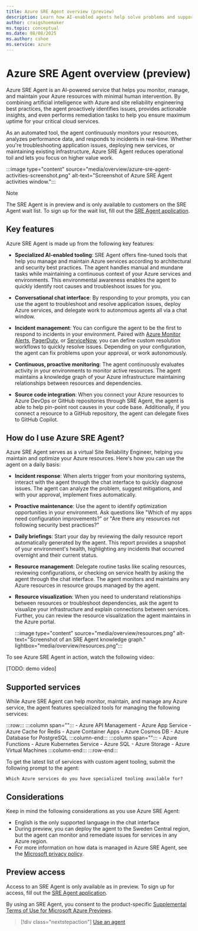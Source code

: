 ```yaml
---
title: Azure SRE Agent overview (preview)
description: Learn how AI-enabled agents help solve problems and support resilient and self-healing systems on your behalf.
author: craigshoemaker
ms.topic: conceptual
ms.date: 08/08/2025
ms.author: cshoe
ms.service: azure
---
```


# Azure SRE Agent overview (preview)

Azure SRE Agent is an AI-powered service that helps you monitor, manage, and maintain your Azure resources with minimal human intervention. By combining artificial intelligence with Azure and site reliability engineering best practices, the agent proactively identifies issues, provides actionable insights, and even performs remediation tasks  to help you ensure maximum uptime for your critical cloud services.

As an automated tool, the agent continuously monitors your resources, analyzes performance data, and responds to incidents in real-time. Whether you're troubleshooting application issues, deploying new services, or maintaining existing infrastructure, Azure SRE Agent reduces operational toil and lets you focus on higher value work.

:::image type="content" source="media/overview/azure-sre-agent-activities-screenshot.png" alt-text="Screenshot of Azure SRE Agent activities window.":::

> [!NOTE]
> The SRE Agent is in preview and is only available to customers on the SRE Agent wait list. To sign up for the wait list, fill out the [SRE Agent application](https://go.microsoft.com/fwlink/?linkid=2319540).

## Key features

Azure SRE Agent is made up from the following key features:

* **Specialized AI-enabled tooling**: SRE Agent offers fine-tuned tools that help you manage and maintain Azure services according to architectural and security best practices. The agent handles manual and mundane tasks while maintaining a continuous context of your Azure services and environments. This environmental awareness enables the agent to quickly identify root causes and troubleshoot issues for you.

* **Conversational chat interface**: By responding to your prompts, you can use the agent to troubleshoot and resolve application issues, deploy Azure services, and delegate work to autonomous agents all via a chat window.

* **Incident management**: You can configure the agent to be the first to respond to incidents in your environment. Paired with [Azure Monitor Alerts](/azure/azure-monitor/alerts/alerts-overview), [PagerDuty](https://www.pagerduty.com/), or [ServiceNow](https://www.servicenow.com/), you can define custom resolution workflows to quickly resolve issues. Depending on your configuration, the agent can fix problems upon your approval, or work autonomously.

* **Continuous, proactive monitoring**: The agent continuously evaluates activity in your environments to monitor active resources. The agent maintains a knowledge graph of your Azure infrastructure maintaining relationships between resources and dependencies.

* **Source code integration**: When you connect your Azure resources to Azure DevOps or GitHub repositories through SRE Agent, the agent is able to help pin-point root causes in your code base. Additionally, if you connect a resource to a GitHub repository, the agent can delegate fixes to GitHub Copilot.

## How do I use Azure SRE Agent?

Azure SRE Agent serves as a virtual Site Reliability Engineer, helping you maintain and optimize your Azure resources. Here's how you can use the agent on a daily basis:

* **Incident response**: When alerts trigger from your monitoring systems, interact with the agent through the chat interface to quickly diagnose issues. The agent can analyze the problem, suggest mitigations, and with your approval, implement fixes automatically.

* **Proactive maintenance**: Use the agent to identify optimization opportunities in your environment. Ask questions like "Which of my apps need configuration improvements?" or "Are there any resources not following security best practices?"

* **Daily briefings**: Start your day by reviewing the daily resource report automatically generated by the agent. This report provides a snapshot of your environment's health, highlighting any incidents that occurred overnight and their current status.

* **Resource management**: Delegate routine tasks like scaling resources, reviewing configurations, or checking on service health by asking the agent through the chat interface. The agent monitors and maintains any Azure resources in resource groups managed by the agent.

* **Resource visualization**: When you need to understand relationships between resources or troubleshoot dependencies, ask the agent to visualize your infrastructure and explain connections between services. Further, you can review the resource visualization the agent maintains in the Azure portal.

    :::image type="content" source="media/overview/resources.png" alt-text="Screenshot of an SRE Agent knowledge graph." lightbox="media/overview/resources.png":::

To see Azure SRE Agent in action, watch the following video:

[TODO: demo video]

## Supported services

While Azure SRE Agent can help monitor, maintain, and manage any Azure service, the agent features specialized tools for managing the following services:

:::row:::
   :::column span="":::
    - Azure API Management
    - Azure App Service
    - Azure Cache for Redis
    - Azure Container Apps
    - Azure Cosmos DB
    - Azure Database for PostgreSQL
   :::column-end:::
   :::column span="":::
    - Azure Functions
    - Azure Kubernetes Service
    - Azure SQL
    - Azure Storage
    - Azure Virtual Machines
   :::column-end:::
:::row-end:::

To get the latest list of services with custom agent tooling, submit the following prompt to the agent:

```text
Which Azure services do you have specialized tooling available for?
```

## Considerations

Keep in mind the following considerations as you use Azure SRE Agent:

* English is the only supported language in the chat interface
* During preview, you can deploy the agent to the Sweden Central region, but the agent can monitor and remediate issues for services in any Azure region.
* For more information on how data is managed in Azure SRE Agent, see the [Microsoft privacy policy](https://www.microsoft.com/privacy/privacystatement).

## Preview access

Access to an SRE Agent is only available as in preview. To sign up for access, fill out the [SRE Agent application](https://go.microsoft.com/fwlink/?linkid=2319540).

By using an SRE Agent, you consent to the product-specific [Supplemental Terms of Use for Microsoft Azure Previews](https://azure.microsoft.com/support/legal/preview-supplemental-terms/).

> [!div class="nextstepaction"]
> [Use an agent](./usage.md)

